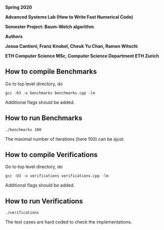 
**Spring 2020**

**Advanced Systems Lab (How to Write Fast Numerical Code)**

**Semester Project: Baum-Welch algorithm**

**Authors**

**Josua Cantieni, Franz Knobel, Cheuk Yu Chan, Ramon Witschi**

**ETH Computer Science MSc, Computer Science Department ETH Zurich**


## How to compile Benchmarks
Go to top level directory, do
```
gcc -03 -o benchmarks benchmarks.cpp -lm
```
Additional flags should be added.


## How to run Benchmarks
```
./benchmarks 100
```
The maximal number of iterations (here 100) can be ajust.


## How to compile Verifications
Go to top level directory, do
```
gcc -O3 -o verifications verifications.cpp -lm
```
Additional flags should be added.


## How to run Verifications
```
./verifications
```
The test cases are hard coded to check the implementations.
